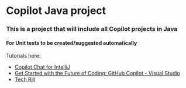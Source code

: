 # Copilot Java project #

### This is a project that will include all Copilot projects in Java ###

#### For Unit tests to be created/suggested automatically ####


Tutorials here: 
- [Copilot Chat for IntelliJ](https://www.youtube.com/watch?v=JQ2_2xNlA8k)
- [Get Started with the Future of Coding: GitHub Copilot - Visual Studio](https://www.youtube.com/watch?v=Fi3AJZZregI)
- [Tech Rill](https://www.youtube.com/@ambilykk/search?query=copilot%20java)

